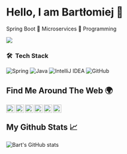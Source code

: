 # Hello, I am Bartłomiej 👋

Spring Boot 🔹 Microservices 🔹 Programming

![](https://media-exp1.licdn.com/dms/image/C4D16AQH5F5wGJcwSsA/profile-displaybackgroundimage-shrink_350_1400/0/1615201487918?e=1636588800&v=beta&t=kLxwcZmUyGhGuV7M-CArpxOmrP_h_WkcXYie4HjavIw)

### 🛠 &nbsp;Tech Stack

![Spring](https://img.shields.io/badge/spring-%236DB33F.svg?style=for-the-badge&logo=spring&logoColor=white)
![Java](https://img.shields.io/badge/java-%23ED8B00.svg?style=for-the-badge&logo=java&logoColor=white)
![IntelliJ IDEA](https://img.shields.io/badge/IntelliJIDEA-000000.svg?style=for-the-badge&logo=intellij-idea&logoColor=white)
![GitHub](https://img.shields.io/badge/github-%23121011.svg?style=for-the-badge&logo=github&logoColor=white)


## Find Me Around The Web 🌍

<a href="https://www.linkedin.com/in/bartłomiej-marczuk/">
  <img align="left" alt="LinkedIN" width="22px" src="https://raw.githubusercontent.com/peterthehan/peterthehan/master/assets/linkedin.svg" />
</a>
<a href="https://twitter.com/saseqpl">
  <img align="left" alt="Twitter" width="22px" src="https://raw.githubusercontent.com/peterthehan/peterthehan/master/assets/twitter.svg" />
</a>
<a href="https://discord.gg/uCjfqRe">
  <img align="left" alt="Discord" width="22px" src="https://raw.githubusercontent.com/peterthehan/peterthehan/master/assets/discord.svg" />
</a>
<a href="https://www.youtube.com/c/saseq-pl">
  <img align="left" alt="Youtube" width="22px" src="https://upload.wikimedia.org/wikipedia/commons/thumb/7/75/YouTube_social_white_squircle_%282017%29.svg/2048px-YouTube_social_white_squircle_%282017%29.svg.png" />
</a>
<a href="https://marczuk.it">
  <img align="left" alt="Blog" width="22px" src="https://upload.wikimedia.org/wikipedia/commons/thumb/3/31/Blogger.svg/1030px-Blogger.svg.png" />
</a>
</a>
<a href="mailto:bmarczuk03@gmail.com">
  <img align="left" alt="E-mail" width="22px" src="https://upload.wikimedia.org/wikipedia/commons/thumb/7/7e/Gmail_icon_%282020%29.svg/2560px-Gmail_icon_%282020%29.svg.png" />
</a><br>

## My Github Stats 📈 

![Bart's GitHub stats](https://github-readme-stats.vercel.app/api?username=saseq&show_icons=true&theme=gotham)

